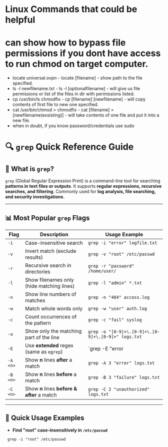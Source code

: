 # Linux Commands that could be helpful

# can show how to bypass file permissions if you dont have access to run chmod on target computer.
- locate universal.ovpn  - locate [filename] - show path to the file specified.
- ls -l newfilename.txt -  ls -l [optionalfilename] - will give us file permissions or list of the files in dir with permissions listed.
- cp /usr/bin/ls chmodfix - cp [filename] [newfilename] - will copy contents of first file to new one specified.
- cat /usr/bin/chmod > chmodfix - cat [filename] > [newfilename(exsisting)] - will take contents of one file and put it into a new file.
- when in doubt, if you know password/credentials use sudo

# 🔍 `grep` Quick Reference Guide  

## 📌 What is `grep`?  
`grep` (Global Regular Expression Print) is a command-line tool for searching **patterns in text files or outputs**. It supports **regular expressions, recursive searches, and filtering**. Commonly used for **log analysis, file searching, and security investigations**.

---

## 📊 Most Popular `grep` Flags  

| Flag        | Description | Usage Example |
|------------|-------------|--------------|
| `-i`       | Case-insensitive search | `grep -i "error" logfile.txt` |
| `-v`       | Invert match (exclude results) | `grep -v "root" /etc/passwd` |
| `-r`       | Recursive search in directories | `grep -r "password" /home/user/` |
| `-l`       | Show filenames only (hide matching lines) | `grep -l "admin" *.txt` |
| `-n`       | Show line numbers of matches | `grep -n "404" access.log` |
| `-w`       | Match whole words only | `grep -w "user" auth.log` |
| `-c`       | Count occurrences of the pattern | `grep -c "fail" syslog` |
| `-o`       | Show only the matching part of the line | `grep -o "[0-9]+\.[0-9]+\.[0-9]+\.[0-9]+" logs.txt` |
| `-E`       | Use **extended** regex (same as `egrep`) | `grep -E "error|fail|warning" syslog` |
| `-A <n>`   | Show **n** lines **after** a match | `grep -A 3 "error" logs.txt` |
| `-B <n>`   | Show **n** lines **before** a match | `grep -B 3 "failure" logs.txt` |
| `-C <n>`   | Show **n** lines **before & after** a match | `grep -C 2 "unauthorized" logs.txt` |

---

## 🚀 Quick Usage Examples  

- **Find "root" case-insensitively in `/etc/passwd`**  

```
 grep -i "root" /etc/passwd
```
 



